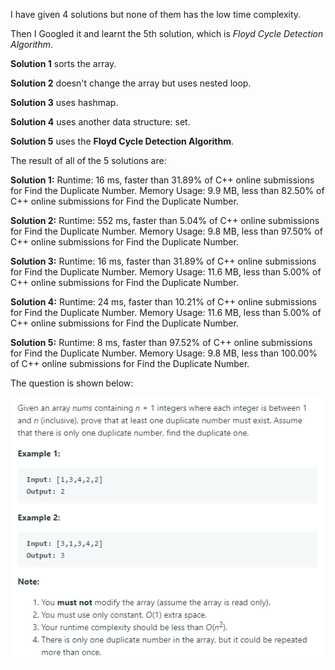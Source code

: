 I have given 4 solutions but none of them has the low time complexity.

Then I Googled it and learnt the 5th solution, which is *Floyd Cycle Detection Algorithm*.

**Solution 1** sorts the array.

**Solution 2** doesn't change the array but uses nested loop.

**Solution 3** uses hashmap.

**Solution 4** uses another data structure: set.

**Solution 5** uses the **Floyd Cycle Detection Algorithm**.

The result of all of the 5 solutions are:

**Solution 1:**
Runtime: 16 ms, faster than 31.89% of C++ online submissions for Find the Duplicate Number.
Memory Usage: 9.9 MB, less than 82.50% of C++ online submissions for 
    Find the Duplicate Number.
    
    
**Solution 2:**
Runtime: 552 ms, faster than 5.04% of C++ online submissions for 
        Find the Duplicate Number.
         Memory Usage: 9.8 MB, less than 97.50% of C++ online submissions for 
         Find the Duplicate Number.
         
**Solution 3:**
Runtime: 16 ms, faster than 31.89% of C++ online submissions for 
        Find the Duplicate Number.
         Memory Usage: 11.6 MB, less than 5.00% of C++ online submissions for 
         Find the Duplicate Number.

**Solution 4:**
Runtime: 24 ms, faster than 10.21% of C++ online submissions for 
        Find the Duplicate Number.
         Memory Usage: 11.6 MB, less than 5.00% of C++ online submissions for 
        Find the Duplicate Number.

**Solution 5:**
Runtime: 8 ms, faster than 97.52% of C++ online submissions for Find the Duplicate Number.
Memory Usage: 9.8 MB, less than 100.00% of C++ online submissions for Find the Duplicate Number.


The question is shown below:

![img](https://github.com/MingCheng991129/Solutions-to-Leetcode-Problems/blob/master/287.%20Find%20the%20Duplicate%20Number/question.png)
